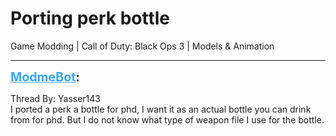 # Porting perk bottle
Game Modding | Call of Duty: Black Ops 3 | Models & Animation

---
<strong style="font-size: 1.4em;"><span style="text-decoration: underline;text-decoration-color: #34a7f9;"><span style="color:#34a7f9;">ModmeBot</span></span>:</strong>

<p>Thread By: Yasser143<br />I ported a perk a bottle for phd, I want it as an actual bottle you can drink from for phd. But I do not know what type of weapon file I use for the bottle.</p>
